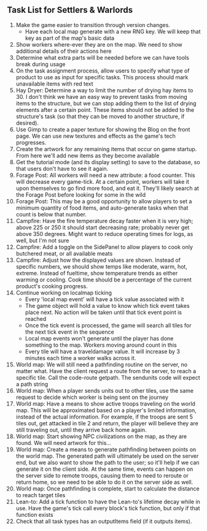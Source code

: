 ## Task List for Settlers & Warlords

1.  Make the game easier to transition through version changes.
    -   Have each local map generate with a new RNG key. We will keep that key as part of the map's basic data
2.  Show workers where-ever they are on the map. We need to show additional details of their actions here
3.  Determine what extra parts will be needed before we can have tools break during usage
4.  On the task assignment process, allow users to specify what type of product to use as input for specific tasks. This process should mark unavailable items with red text
5.  Hay Dryer: Determine a way to limit the number of drying hay items to 30. I don't think we have an easy way to prevent tasks from moving items to the structure, but we can stop adding them to the list of drying elements after a certain point. These items should not be added to the structure's task (so that they can be moved to another structure, if desired).
6.  Use Gimp to create a paper texture for showing the Blog on the front page. We can use new textures and effects as the game's tech progresses.
7.  Create the artwork for any remaining items that occur on game startup. From here we'll add new items as they become available
8.  Get the tutorial mode (and its display setting) to save to the database, so that users don't have to see it again.
9.  Forage Post: All workers will need a new attribute: a food counter. This will decrease every game-tick. At a certain point, workers will take it upon themselves to go find more food, and eat it. They'll likely search at the Forage Post before looking for some in the wild
10. Forage Post: This may be a good opportunity to allow players to set a minimum quantity of food items, and auto-generate tasks when that count is below that number.
11. Campfire: Have the fire temperature decay faster when it is very high; above 225 or 250 it should start decreasing rate; probably never get above 350 degrees. Might want to reduce operating times for logs, as well, but I'm not sure
12. Campfire: Add a toggle on the SidePanel to allow players to cook only butchered meat, or all available meats
13. Campfire: Adjust how the displayed values are shown. Instead of specific numbers, we should show temps like moderate, warm, hot, extreme. Instead of fueltime, show temperature trends as either warming or cooling. Cook time should be a percentage of the current product's cooking progress.
14. Continue working on localmap ticking
    -   Every 'local map event' will have a tick value associated with it
    -   The game object will hold a value to know which tick event takes place next. No action will be taken until that tick event point is reached
    -   Once the tick event is processed, the game will search all tiles for the next tick event in the sequence
    -   Local map events won't generate until the player has done something to the map. Workers moving around count in this
    -   Every tile will have a traveldamage value. It will increase by 3 minutes each time a worker walks across it.
15. World map: We will still need a pathfinding routine on the server, no matter what. Have the client request a route from the server, to reach a specific tile. Call the code-route getpath. The sendunits code will expect a path string
16. World map: When a player sends units out to other tiles, use the same request to decide which worker is being sent on the journey
17. World map: Have a means to show active troops traveling on the world map. This will be approximated based on a player's limited information, instead of the actual information. For example, if the troops are sent 5 tiles out, get attacked in tile 2 and return, the player will believe they are still traveling out, until they arrive back home again.
18. World map: Start showing NPC civilizations on the map, as they are found. We will need artwork for this...
19. World map: Create a means to generate pathfinding between points on the world map. The generated path will ultimately be used on the server end, but we also want to show the path to the user; so it'll help if we can generate it on the client side. At the same time, events can happen on the server side to remote troops, causing them to need to reroute or return home, so we need to be able to do it on the server side as well.
20. World map: Once pathfinding is complete, start to calculate the distance to reach target tiles
21. Lean-to: Add a tick function to have the Lean-to's lifetime decay while in use. Have the game's tick call every block's tick function, but only if that function exists
22. Check that all task types has an outputItems field (if it outputs items).
